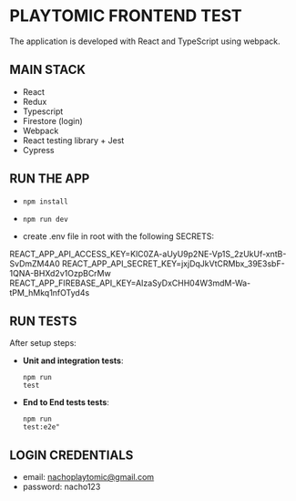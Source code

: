 # PLAYTOMIC FRONTEND TEST

The application is developed with React and TypeScript using webpack.

## MAIN STACK

- React
- Redux
- Typescript
- Firestore (login)
- Webpack
- React testing library + Jest
- Cypress

## RUN THE APP

- <pre><code>npm install</code></pre>
- <pre><code>npm run dev</code></pre>
- create .env file in root with the following SECRETS:

REACT_APP_API_ACCESS_KEY=KlC0ZA-aUyU9p2NE-Vp1S_2zUkUf-xntB-SvDmZM4A0
REACT_APP_API_SECRET_KEY=jxjDqJkVtCRMbx_39E3sbF-1QNA-BHXd2v1OzpBCrMw
REACT_APP_FIREBASE_API_KEY=AIzaSyDxCHH04W3mdM-Wa-tPM_hMkq1nfOTyd4s

## RUN TESTS

After setup steps:

- **Unit and integration tests**: <pre><code>npm run test</code></pre>
- **End to End tests tests**: <pre><code>npm run test:e2e"</code></pre>

## LOGIN CREDENTIALS

- email: nachoplaytomic@gmail.com
- password: nacho123
